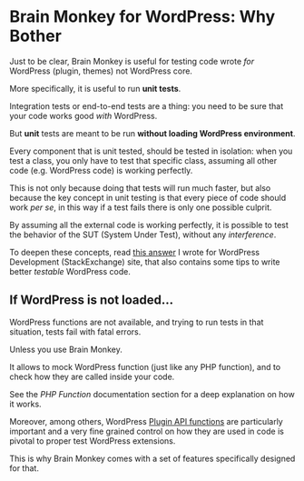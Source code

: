 <!--
currentMenu: "wpwhy"
currentSection: "WordPress"
title: "WordPress: Why Bother"
-->

# Brain Monkey for WordPress: Why Bother

Just to be clear, Brain Monkey is useful for testing code wrote *for* WordPress (plugin, themes)
not WordPress core.

More specifically, it is useful to run **unit tests**.

Integration tests or end-to-end tests are a thing: you need to be sure that your code works good *with* WordPress.

But **unit** tests are meant to be run **without loading WordPress environment**.

Every component that is unit tested, should be tested in isolation: when you test a class, you only have to test that specific class,
assuming all other code (e.g. WordPress code) is working perfectly.

This is not only because doing that tests will run much faster, but also because the key concept in unit testing is that every
piece of code should work *per se*, in this way if a test fails there is only one possible culprit.

By assuming all the external code is working perfectly, it is possible to test the behavior of the SUT (System Under Test), without any *interference*.

To deepen these concepts, read [this answer](http://wordpress.stackexchange.com/a/164138/35541) I wrote for
WordPress Development (StackExchange) site, that also contains some tips to write better *testable* WordPress code.


## If WordPress is not loaded...

WordPress functions are not available, and trying to run tests in that situation, tests fail with fatal errors.

Unless you use Brain Monkey.

It allows to mock WordPress function (just like any PHP function), and to check how they are called inside your code.

See the *PHP Function* documentation section  for a deep explanation on how it works.

Moreover, among others, WordPress [Plugin API functions](https://codex.wordpress.org/Plugin_API) are particularly
important and a very fine grained control on how they are used in code is pivotal to proper test WordPress extensions.

This is why Brain Monkey comes with a set of features specifically designed for that.
